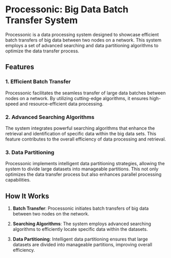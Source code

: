 # Processonic: Big Data Batch Transfer System

Processonic is a data processing system designed to showcase efficient batch transfers of big data between two nodes on a network. This system employs a set of advanced searching and data partitioning algorithms to optimize the data transfer process.

## Features

### 1. Efficient Batch Transfer

Processonic facilitates the seamless transfer of large data batches between nodes on a network. By utilizing cutting-edge algorithms, it ensures high-speed and resource-efficient data processing.

### 2. Advanced Searching Algorithms

The system integrates powerful searching algorithms that enhance the retrieval and identification of specific data within the big data sets. This feature contributes to the overall efficiency of data processing and retrieval.

### 3. Data Partitioning

Processonic implements intelligent data partitioning strategies, allowing the system to divide large datasets into manageable partitions. This not only optimizes the data transfer process but also enhances parallel processing capabilities.

## How It Works

1. **Batch Transfer**: Processonic initiates batch transfers of big data between two nodes on the network.

2. **Searching Algorithms**: The system employs advanced searching algorithms to efficiently locate specific data within the datasets.

3. **Data Partitioning**: Intelligent data partitioning ensures that large datasets are divided into manageable partitions, improving overall efficiency.
